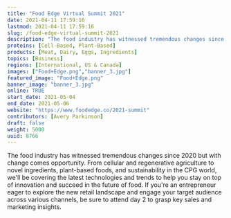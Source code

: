 ```yaml
---
title: "Food Edge Virtual Summit 2021"
date: 2021-04-11 17:59:16
lastmod: 2021-04-11 17:59:16
slug: /food-edge-virtual-summit-2021
description: "The food industry has witnessed tremendous changes since 2020 but with change comes opportunity. From cellular and regenerative agriculture to novel ingredients, plant-based foods, and sustainability in the CPG world, we'll be covering the latest technologies and trends to help you stay on top of innovation and succeed in the future of food. If you're an entrepreneur eager to explore the new retail landscape and engage your target audience across various channels, be sure to attend day 2 to grasp key sales and marketing insights."
proteins: [Cell-Based, Plant-Based]
products: [Meat, Dairy, Eggs, Ingredients]
topics: [Business]
regions: [International, US & Canada]
images: ["Food+Edge.png","banner_3.jpg"]
featured_image: "Food+Edge.png"
banner_image: "banner_3.jpg"
online: TRUE
start_date: 2021-05-04
end_date: 2021-05-06
website: "https://www.foodedge.co/2021-summit"
contributors: [Avery Parkinson]
draft: false
weight: 5000
uuid: 8766
---
```

<p>The food industry has witnessed tremendous changes since 2020 but with change comes opportunity. From cellular and regenerative agriculture to novel ingredients, plant-based foods, and sustainability in the CPG world, we'll be covering the latest technologies and trends to help you stay on top of innovation and succeed in the future of food. If you're an entrepreneur eager to explore the new retail landscape and engage your target audience across various channels, be sure to attend day 2 to grasp key sales and marketing insights.</p>
